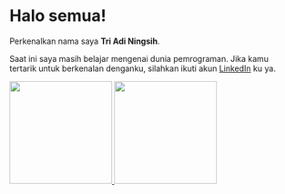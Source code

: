 # Halo semua!
Perkenalkan nama saya **Tri Adi Ningsih**.

Saat ini saya masih belajar mengenai dunia pemrograman.
Jika kamu tertarik untuk berkenalan denganku, silahkan ikuti akun [LinkedIn](https://www.linkedin.com/in/tri-adi-ningsih) ku ya.

<p align="left">
<a href="https://github.com/gilangadhan">
  <img height="180em" src="https://github-readme-stats-eight-theta.vercel.app/api?username=triadiningsih&show_icons=true&theme=algolia&include_all_commits=true&count_private=true"/>
  <img height="180em" src="https://github-readme-stats-eight-theta.vercel.app/api/top-langs/?username=triadiningsih&layout=compact&langs_count=8&theme=algolia"/>
</a>
</p>
